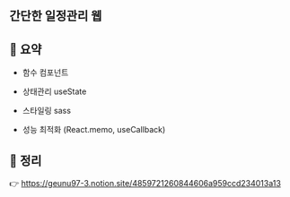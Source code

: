## 간단한 일정관리 웹

## 📖 요약

- 함수 컴포넌트

- 상태관리 useState 

- 스타일링 sass

- 성능 최적화 (React.memo, useCallback)

## 📖 정리
👉  https://geunu97-3.notion.site/4859721260844606a959ccd234013a13
